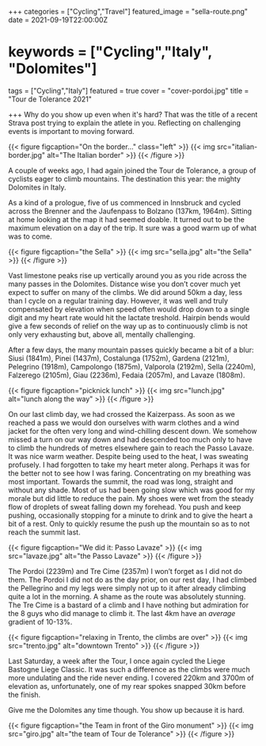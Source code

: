 +++
categories = ["Cycling","Travel"]
featured_image = "sella-route.png"
date = 2021-09-19T22:00:00Z
# keywords = ["Cycling","Italy", "Dolomites"]
tags = ["Cycling","Italy"]
featured = true
cover = "cover-pordoi.jpg"
title = "Tour de Tolerance 2021"

+++
Why do you show up even when it's hard? That was the title of a recent Strava post trying to explain the atlete in you. Reflecting on challenging events is important to moving forward.

{{< figure figcaption="On the border..." class="left" >}}
	{{< img src="italian-border.jpg"   alt="The Italian border" >}}
{{< /figure >}}

A couple of weeks ago, I had again joined the Tour de Tolerance, a group of cyclists eager to climb mountains. The destination this year: the mighty Dolomites in Italy.

As a kind of a prologue, five of us commenced in Innsbruck and cycled across the Brenner and the Jaufenpass to Bolzano (137km, 1964m). Sitting at home looking at the map it had seemed doable. It turned out to be the maximum elevation on a day of the trip. It sure was a good warm up of what was to come.

{{< figure figcaption="the Sella" >}}
	{{< img src="sella.jpg" alt="the Sella" >}}
{{< /figure >}}

Vast limestone peaks rise up vertically around you as you ride across the many passes in the Dolomites. Distance wise you don’t cover much yet expect to suffer on many of the climbs. We did around 50km a day, less than I cycle on a regular training day. However, it was well and truly compensated by elevation when speed often would drop down to a single digit and my heart rate would hit the lactate treshold. Hairpin bends would give a few seconds of relief on the way up as to continuously climb is not only very exhausting but, above all, mentally challenging.

After a few days, the many mountain passes quickly became a bit of a blur: Siusi (1841m), Pinei (1437m), Costalunga (1752m), Gardena (2121m), Pelegrino (1918m), Campolongo (1875m), Valporola (2192m), Sella (2240m), Falzerego (2105m), Giau (2236m), Fedaia (2057m), and Lavaze (1808m). 

{{< figure figcaption="picknick lunch" >}}
	{{< img src="lunch.jpg" alt="lunch along the way" >}}
{{< /figure >}}

On our last climb day, we had crossed the Kaizerpass. As soon as we reached a pass we would don ourselves with warm clothes and a wind jacket for the often very long and wind-chilling descent down. We somehow missed a turn on our way down and had descended too much only to have to climb the hundreds of metres elsewhere gain to reach the Passo Lavaze. It was nice warm weather. Despite being used to the heat, I was sweating profusely. I had forgotten to take my heart meter along. Perhaps it was for the better not to see how I was faring. Concentrating on my breathing was most important. Towards the summit, the road was long, straight and without any shade. Most of us had been going slow which was good for my morale but did little to reduce the pain. My shoes were wet from the steady flow of droplets of sweat falling down my forehead. You push and keep pushing, occasionally stopping for a minute to drink and to give the heart a bit of a rest. Only to quickly resume the push up the mountain so as to not reach the summit last.

{{< figure figcaption="We did it: Passo Lavaze" >}}
	{{< img src="lavaze.jpg" alt="the Passo Lavaze" >}}
{{< /figure >}}

The Pordoi (2239m) and Tre Cime (2357m) I won’t forget as I did not do them. The Pordoi I did not do as the day prior, on our rest day, I had climbed the Pellegrino and my legs were simply not up to it after already climbing quite a lot in the morning. A shame as the route was absolutely stunning. The Tre Cime is a bastard of a climb and I have nothing but admiration for the 8 guys who did manage to climb it. The last 4km have an *average* gradient of 10-13%. 

{{< figure figcaption="relaxing in Trento, the climbs are over" >}}
	{{< img src="trento.jpg" alt="downtown Trento" >}}
{{< /figure >}}

Last Saturday, a week after the Tour, I once again cycled the Liege Bastogne Liege Classic. It was such a difference as the climbs were much more undulating and the ride never ending. I covered 220km and 3700m of elevation as, unfortunately, one of my rear spokes snapped 30km before the finish.

Give me the Dolomites any time though. You show up because it is hard.

{{< figure figcaption="the Team in front of the Giro monument" >}}
	{{< img src="giro.jpg" alt="the team of Tour de Tolerance" >}}
{{< /figure >}}